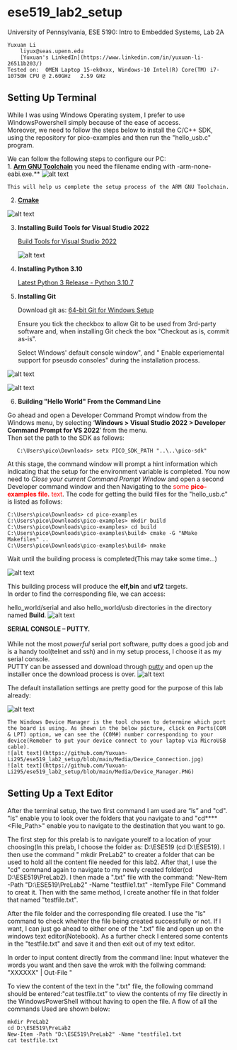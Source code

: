 # ese519_lab2_setup
University of Pennsylvania, ESE 5190: Intro to Embedded Systems, Lab 2A

    Yuxuan Li
        liyux@seas.upenn.edu
        [Yuxuan's LinkedIn](https://www.linkedin.com/in/yuxuan-li-26511b203/)
    Tested on:  OMEN Laptop 15-ek0xxx, Windows-10 Intel(R) Core(TM) i7-10750H CPU @ 2.60GHz   2.59 GHz
## Setting Up Terminal

While I was using Windows Operating system, I prefer to use WindowsPowershell simply because of the ease of access.  
Moreover, we need to follow the steps below to install the C/C++ SDK, using the repository for pico-examples and then run the "hello_usb.c" program.

We can follow the following steps to configure our PC:  
    1.  [**Arm GNU Toolchain**](https://developer.arm.com/downloads/-/arm-gnu-toolchain-downloads) you need the filename ending with -arm-none-eabi.exe.**
        ![alt text](https://github.com/Yuxuan-Li295/ese5190-2022-lab2-into-the-void-star/blob/main/Media/ARM_GNU_SetUp.PNG)  
        
    This will help us complete the setup process of the ARM GNU Toolchain.
    
   2. [**Cmake**](https://github.com/Kitware/CMake/releases/download/v3.24.2/cmake-3.24.2-windows-x86_64.msi)  
    
   ![alt text](https://github.com/Yuxuan-Li295/ese5190-2022-lab2-into-the-void-star/blob/main/Media/Install_CMake.PNG) 


   3. **Installing Build Tools for Visual Studio 2022**
   
       [Build Tools for Visual Studio 2022](https://aka.ms/vs/17/release/vs_BuildTools.exe)
        
        ![alt text](https://github.com/Yuxuan-Li295/ese5190-2022-lab2-into-the-void-star/blob/main/Media/Install_VSCode.PNG) 
        
   4.  **Installing Python 3.10**
   
        [Latest Python 3 Release - Python 3.10.7](https://www.python.org/downloads/release/python-3107/) 
        
   5. **Installing Git**
        
        Download git as: [64-bit Git for Windows Setup](https://github.com/git-for-windows/git/releases/download/v2.38.0.windows.1/Git-2.38.0-64-bit.exe) 
        
        Ensure you tick the checkbox to allow Git to be used from 3rd-party software and, when installing Git check the box "Checkout as is, commit as-is".  
        
        Select Windows' default console window", and " Enable experiemental support for pseusdo consoles" during the installation process. 
        
   ![alt text](https://github.com/Yuxuan-Li295/ese5190-2022-lab2-into-the-void-star/blob/main/Media/Install_Git.PNG)
   
   ![alt text](https://github.com/Yuxuan-Li295/ese5190-2022-lab2-into-the-void-star/blob/main/Media/Git_Setup.PNG)
   
   6. **Building "Hello World" From the Command Line**
   
   Go ahead and open a Developer Command Prompt window from the Windows menu, by selecting ‘**Windows > Visual Studio 2022 > Developer Command Prompt    for VS 2022**’ from the menu.  
   Then set the path to the SDK as follows:
```
   C:\Users\pico\Downloads> setx PICO_SDK_PATH "..\..\pico-sdk"
```
At this stage, the command window will prompt a hint information which indicating that the setup for the environment variable is completed.
You now need to *Close your current Command Prompt Window* and open a second Developer command window and then Navigating to the  <span style="color:red">some **pico-examples file.** text</span>. The code for getting the build files for the "hello_usb.c" is listed as follows:
```
C:\Users\pico\Downloads> cd pico-examples
C:\Users\pico\Downloads\pico-examples> mkdir build
C:\Users\pico\Downloads\pico-examples> cd build
C:\Users\pico\Downloads\pico-examples\build> cmake -G "NMake Makefiles" ..
C:\Users\pico\Downloads\pico-examples\build> nmake

```
Wait until the building process is completed(This may take some time...)

![alt text](https://github.com/Yuxuan-Li295/ese5190-2022-lab2-into-the-void-star/blob/main/Media/Pico_Build.PNG)
   
 This building process will produce the **elf,bin** and **uf2** targets.  
 In order to find the corresponding file, we can access: <p><red> hello_world/serial and also hello_world/usb</red> directories in the directory named **Build**. 
 ![alt text](https://github.com/Yuxuan-Li295/ese5190-2022-lab2-into-the-void-star/blob/main/Media/Access_Build_Uf2_Files.PNG)  
  
    
**SERIAL CONSOLE – PUTTY.** <br />  
    While not the most *powerful* serial port software, putty does a good job and is a handy tool(telnet and ssh) and in my setup process, I choose it as my serial console.  
    PUTTY can be assessed and download through [putty](https://www.putty.org/) and open up the installer once the download process is over. 
    ![alt text](https://github.com/Yuxuan-Li295/ese519_lab2_setup/blob/main/Media/PUTTY_INSTALLER.PNG)
    
The default installation settings are pretty good for the purpose of this lab already:  
    
    
   ![alt text](https://github.com/Yuxuan-Li295/ese519_lab2_setup/blob/main/Media/PUTTY_INSTALL_DEFAULT.PNG)
    
    The Windows Device Manager is the tool chosen to determine which port the board is using. As shown in the below picture, click on Ports(COM & LPT) option, we can see the (C0M#) number corresponding to your device(Remeber to put your device connect to your laptop via MicroUSB cable).
    ![alt text](https://github.com/Yuxuan-Li295/ese519_lab2_setup/blob/main/Media/Device_Connection.jpg)
    ![alt text](https://github.com/Yuxuan-Li295/ese519_lab2_setup/blob/main/Media/Device_Manager.PNG)
    
    
## Setting Up a Text Editor

After the terminal setup, the two first command I am used are “ls” and "cd". "ls" enable you to look over the folders that you navigate to and "cd****<File_Path>" enable you to navigate to the destination that you want to go.  

The first step for this prelab is to navigate yourelf to a location of your choosing(In this prelab, I choose the folder as: D:\ESE519 (cd D:\ESE519). I then use the command " mkdir PreLab2" to creater a folder that can be used to hold all the content file needed for this lab2. After that, I use the "cd" command again to navigate to my newly created folder(cd D:\ESE519\PreLab2). I then made a ".txt" file with the command: "New-Item -Path "D:\ESE519\PreLab2" -Name "testfile1.txt" -ItemType File" Command to creat it. Then with the same method, I create another file in that folder that named "testfile.txt".   

After the file folder and the corresponding file created. I use the "ls" command to check whehter the file being created successfully or not. If I want, I can just go ahead to either one of the ".txt" file and open up on the windows text editor(Notebook). As a further check I entered some contents in the "testfile.txt" and save it and then exit out of my text editor.  

In order to input content directly from the command line: Input whatever the words you want and then save the wrok with the follwing command:
 "XXXXXX" | Out-File <Data-Path that you want to save with>"
 
To view the content of the text in the ".txt" file, the following command should be entered:"cat testfile.txt” to view the contents of my file directly in the WindowsPowerShell without having to open the file. A flow of all the commands Used are shown below:

```
mkdir PreLab2
cd D:\ESE519\PreLab2
New-Item -Path "D:\ESE519\PreLab2" -Name "testfile1.txt
cat testfile.txt
```
